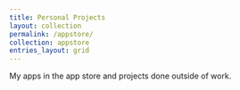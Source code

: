 ```yaml
---
title: Personal Projects
layout: collection
permalink: /appstore/
collection: appstore
entries_layout: grid
---
```


My apps in the app store and projects done outside of work.
